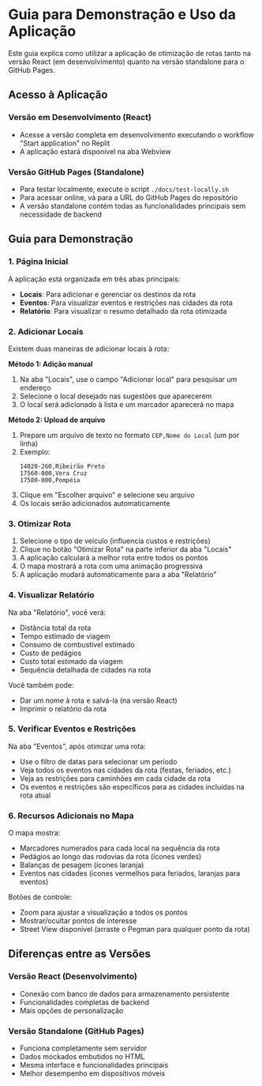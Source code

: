 # Guia para Demonstração e Uso da Aplicação

Este guia explica como utilizar a aplicação de otimização de rotas tanto na versão React (em desenvolvimento) quanto na versão standalone para o GitHub Pages.

## Acesso à Aplicação

### Versão em Desenvolvimento (React)
- Acesse a versão completa em desenvolvimento executando o workflow "Start application" no Replit
- A aplicação estará disponível na aba Webview

### Versão GitHub Pages (Standalone)
- Para testar localmente, execute o script `./docs/test-locally.sh`
- Para acessar online, vá para a URL do GitHub Pages do repositório
- A versão standalone contém todas as funcionalidades principais sem necessidade de backend

## Guia para Demonstração

### 1. Página Inicial
A aplicação está organizada em três abas principais:
- **Locais**: Para adicionar e gerenciar os destinos da rota
- **Eventos**: Para visualizar eventos e restrições nas cidades da rota
- **Relatório**: Para visualizar o resumo detalhado da rota otimizada

### 2. Adicionar Locais
Existem duas maneiras de adicionar locais à rota:

**Método 1: Adição manual**
1. Na aba "Locais", use o campo "Adicionar local" para pesquisar um endereço
2. Selecione o local desejado nas sugestões que aparecerem
3. O local será adicionado à lista e um marcador aparecerá no mapa

**Método 2: Upload de arquivo**
1. Prepare um arquivo de texto no formato `CEP,Nome do Local` (um por linha)
2. Exemplo:
   ```
   14020-260,Ribeirão Preto
   17560-000,Vera Cruz
   17580-000,Pompéia
   ```
3. Clique em "Escolher arquivo" e selecione seu arquivo
4. Os locais serão adicionados automaticamente

### 3. Otimizar Rota
1. Selecione o tipo de veículo (influencia custos e restrições)
2. Clique no botão "Otimizar Rota" na parte inferior da aba "Locais"
3. A aplicação calculará a melhor rota entre todos os pontos
4. O mapa mostrará a rota com uma animação progressiva
5. A aplicação mudará automaticamente para a aba "Relatório"

### 4. Visualizar Relatório
Na aba "Relatório", você verá:
- Distância total da rota
- Tempo estimado de viagem
- Consumo de combustível estimado
- Custo de pedágios
- Custo total estimado da viagem
- Sequência detalhada de cidades na rota

Você também pode:
- Dar um nome à rota e salvá-la (na versão React)
- Imprimir o relatório da rota

### 5. Verificar Eventos e Restrições
Na aba "Eventos", após otimizar uma rota:
- Use o filtro de datas para selecionar um período
- Veja todos os eventos nas cidades da rota (festas, feriados, etc.)
- Veja as restrições para caminhões em cada cidade da rota
- Os eventos e restrições são específicos para as cidades incluídas na rota atual

### 6. Recursos Adicionais no Mapa
O mapa mostra:
- Marcadores numerados para cada local na sequência da rota
- Pedágios ao longo das rodovias da rota (ícones verdes)
- Balanças de pesagem (ícones laranja)
- Eventos nas cidades (ícones vermelhos para feriados, laranjas para eventos)

Botões de controle:
- Zoom para ajustar a visualização a todos os pontos
- Mostrar/ocultar pontos de interesse
- Street View disponível (arraste o Pegman para qualquer ponto da rota)

## Diferenças entre as Versões

### Versão React (Desenvolvimento)
- Conexão com banco de dados para armazenamento persistente
- Funcionalidades completas de backend
- Mais opções de personalização

### Versão Standalone (GitHub Pages)
- Funciona completamente sem servidor
- Dados mockados embutidos no HTML
- Mesma interface e funcionalidades principais
- Melhor desempenho em dispositivos móveis